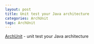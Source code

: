```yaml
---
layout: post
title: Unit test your Java architecture
categories: ArchUnit
tags: ArchUnit
---
```


[ArchUnit](https://www.archunit.org/) - unit test your Java architecture
